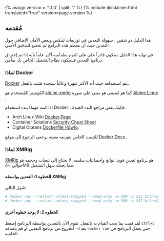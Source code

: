 {% assign version = '1.1.0' | split: '.' %}
{% include disclaimer.html translated="true" version=page.version %}
## مُقدمه

هذا الدليل ذو شقين ، سهولة التعدين في توزيعات لينكس وبعض الأمان الإضافي حول التعدين حيث أن معظم هذه البرامج لم تخضع للتدقيق الأمني.

في نهايه هذا الدليل ستكون قادراً علي علي النوم بطمأنينه أكثر علماً بأنه إذا تم إختراق برنامج التعدين فسيكون نظام التشغيل الخاص بك بمأمن.

### لماذا Docker

[Docker](https://www.docker.com/) يتم استخدامه حيث أنه الأكثر شهرة وغالباً ستجده مُثبت بالفعل.

الكونتينر المُستخدم هو [alpine-xmrig](https://hub.docker.com/r/bitnn/alpine-xmrig/) كما هو مُسمي هو مبني علي صوره [Alpine Linux](https://www.alpinelinux.org/) .

إذا كنت مهتمًا ببدء استخدام Docker ، فإليك بعض مراجع البدء الجيدة .
* Arch Linux Wiki [Docker Page](https://wiki.archlinux.org/index.php/Docker)
* Container Solutions [Security Cheat Sheet](http://container-solutions.com/content/uploads/2015/06/15.06.15_DockerCheatSheet_A2.pdf)
* Digital Oceans [Dockerfile Howto](https://www.digitalocean.com/community/tutorials/docker-explained-using-dockerfiles-to-automate-building-of-images).

للتثبيت الخاص بتوزيعه معينه يرجعي الرجوع إلي موقع  [Docker Docs](https://docs.docker.com/engine/installation/) .

### لماذا XMRig

[XMRig](https://github.com/xmrig/xmrig) هو برنامج تعدين قوي. نواتج وإحصائيات سلسه, لا يحتاج إلي تبعيات وحجمه هو حوالي ~4MB مما يجعله سهل التشغيل.

#### الخطوه 1: التعدين بواسطه XMRig

شَغِل التالي:

```bash
# docker run --restart unless-stopped --read-only -m 50M -c 512 bitnn/alpine-xmrig -o POOL01 -o POOL02 -u WALLET -p PASSWORD -k
# docker run --restart unless-stopped --read-only -m 50M -c 512 bitnn/alpine-xmrig -o pool.supportxmr.com:7777 -u 45CJVagd6WwQAQfAkS91EHiTyfVaJn12uM4Su8iz6S2SHZ3QthmFM9BSPHVZY388ASWx8G9Wbz4BA24RQZUpGczb35fnnJz -p docker:secret -k
```

#### الخطوه 2: لا يوجد خطوه أخري

لقد قمت بما يجب القيام به بالفعل. تقوم الأن بالتعدين بواسطه البرنامج إضغط  `ctrl+c` للخروج من برنامج التعدين او قم بإضافه  `-d` بعد  `docker run` حتي يعمل البرنامج في الخلفيه.

